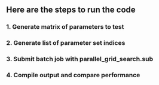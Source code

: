 
## Here are the steps to run the code

### 1. Generate matrix of parameters to test

### 2. Generate list of parameter set indices

### 3. Submit batch job with parallel_grid_search.sub

### 4. Compile output and compare performance
